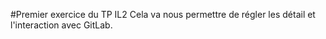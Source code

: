 #Premier exercice du TP IL2
Cela va nous permettre de régler les détail et l'interaction avec GitLab.
